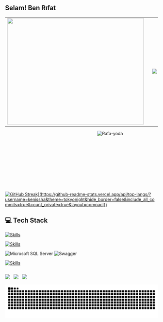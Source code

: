 ## Selam! Ben Rıfat
<table style="width:100%;">
  <tr>
    <td align="left">
      <img src="https://github-readme-stats2-pi-lemon.vercel.app/api?username=kenissha&theme=gruvbox&count_private=true&show_icons=true&include_all_commits=true"
         width="450" height="350" />
    </td>
    <td style="width:0%;">
      </td>
    <td align="right">
      <img src="https://github-readme-stats2-pi-lemon.vercel.app/api/top-langs?username=kenissha&theme=gruvbox&layout=compact&count_private=true"/>
    </td>
  </tr>
</table>

<img align="right" alt="Rafa-yoda" src="https://resmim.net/cdn/2023/03/06/UV8Tb.png" width="200" height="200">



<p align="left">
  <a href="https://git.io/streak-stats">
    <img src="https://streak-stats.demolab.com?user=kenissha&theme=gruvbox" alt="GitHub Streak](https://github-readme-stats.vercel.app/api/top-langs/?username=kenissha&theme=tokyonight&hide_border=false&include_all_commits=true&count_private=true&layout=compact))" />
  </a>
</p>

## 💻 Tech Stack
  
<p align="left">
  <a href="https://skillicons.dev">
    <img src="https://skillicons.dev/icons?i=cs,dotnet&theme=light" height="60" width="60" alt="Skills" />
  </a>
</p>

<p align="left">
  <a href="https://skillicons.dev">
    <img src="https://skillicons.dev/icons?i=html,css,js,react,ts" height="150" width="150" alt="Skills" />
  </a>
</p>


![Microsoft SQL Server](https://img.shields.io/badge/Microsoft%20SQL%20Server-0078D7?style=flat-square&logo=Microsoft%20SQL%20Server&logoColor=white) 
![Swagger](https://img.shields.io/badge/-Swagger-85EA2D?logo=swagger&logoColor=white&style=flat)



<p align="left">
  <a href="https://skillicons.dev">
    <img src="https://skillicons.dev/icons?i=git,github,postman,swagger," height="150" width="150" alt="Skills" />
  </a>
</p>

 
          
          
          
                  

          
 
  

</div>
  
   ##
  
  <div> 
  
  <a href="https://instagram.com/rifatozturkk" target="_blank"><img src="https://img.shields.io/badge/-Instagram-%23E4405F?style=for-the-badge&logo=instagram&logoColor=white" target="_blank"></a> &nbsp;
  <a href = "mailto:rifatozturk054@gmail.com"><img src="https://img.shields.io/badge/-Gmail-%23333?style=for-the-badge&logo=gmail&logoColor=white" target="_blank"></a> &nbsp;
  <a href="https://www.linkedin.com/in/rıfat-öztürk-5ab7161b4" target="_blank"><img src="https://img.shields.io/badge/-LinkedIn-%230077B5?style=for-the-badge&logo=linkedin&logoColor=white" target="_blank"></a> 
  
     
  </div>
  <div> 
  

  </div>
<picture>
  <source media="(prefers-color-scheme: dark)" srcset="https://github.com/kenissha/kenissha/blob/output/github-contribution-grid-snake-dark.svg" />
  <source media="(prefers-color-scheme: light)" srcset="https://github.com/kenissha/kenissha/blob/output/github-contribution-grid-snake.svg" />
  <img alt="snake animation" src="https://github.com/kenissha/kenissha/blob/output/github-contribution-grid-snake.svg" />
</picture>


  
